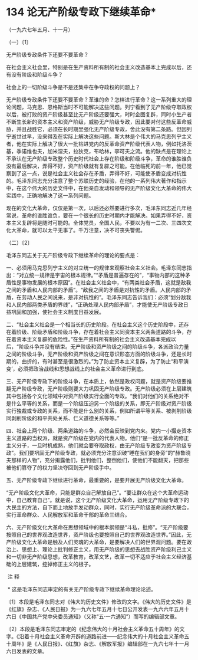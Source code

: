 # 134 论无产阶级专政下继续革命*

（一九六七年五月、十一月）

（一）〔1〕

无产阶级专政条件下还要不要革命？

在社会主义社会里，特别是在生产资料所有制的社会主义改造基本上完成以后，还有没有阶级和阶级斗争？

社会上的一切阶级斗争是不是还集中在争夺政权的问题上？

无产阶级专政条件下还要不要革命？革谁的命？怎样进行革命？这一系列重大的理论问题，马克思、恩格斯当时不可能解决这些问题。列宁看到了无产阶级夺取政权以后，被打败的资产阶级甚至比无产阶级还要强大，时时企图复辟，同时小生产者不断生长新的资本主义和资产阶级，威胁无产阶级专政，因此要对付这些反革命威胁，并且战胜它，必须在长时期里强化无产阶级专政，舍此没有第二条路。但因列宁逝世过早，没来得及在实际上解决这些问题。斯大林是个伟大的马克思列宁主义者，他在实际上解决了很大一批钻进党内的反革命资产阶级代表人物，例如托洛茨基，季诺维也夫，加米涅夫，拉狄克，布哈林，李可夫之流。他的缺点是在理论上不承认在无产阶级专政整个历史时代社会上存在阶级和阶级斗争，革命的谁胜谁负没有最后解决，弄得不好，资产阶级就有复辟之可能。在他临死的前一年，他已觉察到了这一点，说是社会主义社会存在矛盾，弄得不好，可能使矛盾变成对抗性的。毛泽东同志充分注意了整个苏联历史的经验，在他的一系列伟大著作和指示中，在这个伟大的历史文件中，在他亲自发动和领导的无产阶级文化大革命的伟大实践中，正确地解决了这一系列问题。

现在的文化大革命，仅仅是第一次，以后还必然要进行多次，毛泽东同志近几年经常说，革命的谁胜谁负，要在一个很长的历史时期内才能解决。如果弄得不好，资本主义复辟将是随时可能的。全体党员，全国人民，不要以为有一二次、三四次文化大革命，就可以太平无事了。千万注意，决不可丧失警惕。

（二）〔2〕

毛泽东同志关于无产阶级专政下继续革命的理论的要点是：

一、必须用马克思列宁主义的对立统一的规律来观察社会主义社会。毛泽东同志指出：“对立统一规律是宇宙的根本规律。”“矛盾是普遍存在的”，“事物内部的这种矛盾性是事物发展的根本原因”。在社会主义社会中，“有两类社会矛盾，这就是敌我之间的矛盾和人民内部的矛盾”。“敌我之间的矛盾是对抗性的矛盾。人民内部的矛盾，在劳动人民之间说来，是非对抗性的”。毛泽东同志告诉我们：必须“划分敌我和人民内部两类矛盾的界线”，“正确处理人民内部矛盾”，才能使无产阶级专政日益巩固和加强，使社会主义制度日益发展。

二、“社会主义社会是一个相当长的历史阶段。在社会主义这个历史阶段中，还存在着阶级、阶级矛盾和阶级斗争，存在着社会主义同资本主义两条道路的斗争，存在着资本主义复辟的危险性。”在生产资料所有制的社会主义改造基本完成以后，“阶级斗争并没有结束。无产阶级和资产阶级之间的阶级斗争，各派政治力量之间的阶级斗争，无产阶级和资产阶级之间在意识形态方面的阶级斗争，还是长时期的，曲折的，有时甚至是很激烈的。”为了防止资本主义复辟，为了防止“和平演变’，必须把政治战线和思想战线上的社会主义革命进行到底。

三、无产阶级专政下的阶级斗争，在本质上，依然是政权问题，就是资产阶级要推翻无产阶级专政，无产阶级则要大力巩固无产阶级专政。无产阶级必须在上层建筑其中包括各个文化领域中对资产阶级实行全面的专政。“我们对他们的关系绝对不是什么平等的关系，而是一个阶级压迫另一个阶级的关系，即无产阶级对资产阶级实行独裁或专政的关系，而不能是什么别的关系，例如所谓平等关系、被剥削阶级同剥削阶级的和平共处关系、仁义道德关系等等。”

四、社会上两个阶级、两条道路的斗争，必然会反映到党内来。党内一小撮走资本主义道路的当权派，就是资产阶级在党内的代表人物。他们“是一批反革命的修正主义分子，一旦时机成熟，他们就会要夺取政权，由无产阶级专政变为资产阶级专政”。我们要巩固无产阶级专政，就必须充分注意识破“睡在我们的身旁”的“赫鲁晓夫那样的人物”，充分揭露他们，批判他们，整倒他们，使他们不能翻天，把那些被他们篡夺了的权力坚决夺回到无产阶级手中。

五、无产阶级专政下继续进行革命，最重要的，是要开展无产阶级文化大革命。

“无产阶级文化大革命，只能是群众自己解放自己”。“要让群众在这个大革命运动中，自己教育自己”。就是说，这个无产阶级文化大革命，运用无产阶级专政下的大民主的方法，自下而上地放手发动群众，同时，实行无产阶级革命派的大联合，实行革命群众、人民解放军和革命干部的革命三结合。

六、无产阶级文化大革命在思想领域中的根本纲领是“斗私，批修”。“无产阶级要按照自己的世界观改造世界，资产阶级也要按照自己的世界观改造世界。”因此，无产阶级文化大革命是触及人们灵魂的大革命，是要解决人们的世界观问题。要在政治上、思想上、理论上批判修正主义，用无产阶级的思想去战胜资产阶级利己主义和一切非无产阶级思想，改革教育，改革文艺，改革一切不适应于社会主义经济基础的上层建筑，挖掉修正主义的根子。

 注 释

 * 这是毛泽东同志审定的有关无产阶级专政下继续革命理论论述。

〔1〕本段是毛泽东同志对《伟大的历史文件》修改的文字。《伟大的历史文件》是《红旗》杂志、《人民日报》为一九六七年五月十七日公开发表一九六六年五月十六日《中国共产党中央委员通知》（又称“五·一六通知”）而写的编辑部文章。

〔2〕本段是毛泽东同志审定的《纪念伟大的十月社会主义革命五十周年》的文字。《沿着十月社会主义革命开辟的道路前进——纪念伟大的十月社会主义革命五十周年》是《人民日报》、《红旗》杂志、《解放军报》编辑部在一九六七年十一月六日发表的文章。